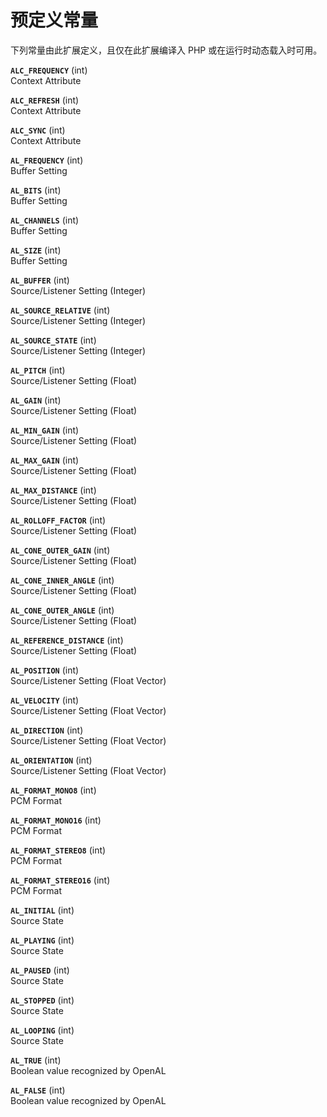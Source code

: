 预定义常量
==========

下列常量由此扩展定义，且仅在此扩展编译入 PHP 或在运行时动态载入时可用。

**`ALC_FREQUENCY`** (<span class="type">int</span>)  
<span class="simpara"> Context Attribute </span>

**`ALC_REFRESH`** (<span class="type">int</span>)  
<span class="simpara"> Context Attribute </span>

**`ALC_SYNC`** (<span class="type">int</span>)  
<span class="simpara"> Context Attribute </span>

**`AL_FREQUENCY`** (<span class="type">int</span>)  
<span class="simpara"> Buffer Setting </span>

**`AL_BITS`** (<span class="type">int</span>)  
<span class="simpara"> Buffer Setting </span>

**`AL_CHANNELS`** (<span class="type">int</span>)  
<span class="simpara"> Buffer Setting </span>

**`AL_SIZE`** (<span class="type">int</span>)  
<span class="simpara"> Buffer Setting </span>

**`AL_BUFFER`** (<span class="type">int</span>)  
<span class="simpara"> Source/Listener Setting (Integer) </span>

**`AL_SOURCE_RELATIVE`** (<span class="type">int</span>)  
<span class="simpara"> Source/Listener Setting (Integer) </span>

**`AL_SOURCE_STATE`** (<span class="type">int</span>)  
<span class="simpara"> Source/Listener Setting (Integer) </span>

**`AL_PITCH`** (<span class="type">int</span>)  
<span class="simpara"> Source/Listener Setting (Float) </span>

**`AL_GAIN`** (<span class="type">int</span>)  
<span class="simpara"> Source/Listener Setting (Float) </span>

**`AL_MIN_GAIN`** (<span class="type">int</span>)  
<span class="simpara"> Source/Listener Setting (Float) </span>

**`AL_MAX_GAIN`** (<span class="type">int</span>)  
<span class="simpara"> Source/Listener Setting (Float) </span>

**`AL_MAX_DISTANCE`** (<span class="type">int</span>)  
<span class="simpara"> Source/Listener Setting (Float) </span>

**`AL_ROLLOFF_FACTOR`** (<span class="type">int</span>)  
<span class="simpara"> Source/Listener Setting (Float) </span>

**`AL_CONE_OUTER_GAIN`** (<span class="type">int</span>)  
<span class="simpara"> Source/Listener Setting (Float) </span>

**`AL_CONE_INNER_ANGLE`** (<span class="type">int</span>)  
<span class="simpara"> Source/Listener Setting (Float) </span>

**`AL_CONE_OUTER_ANGLE`** (<span class="type">int</span>)  
<span class="simpara"> Source/Listener Setting (Float) </span>

**`AL_REFERENCE_DISTANCE`** (<span class="type">int</span>)  
<span class="simpara"> Source/Listener Setting (Float) </span>

**`AL_POSITION`** (<span class="type">int</span>)  
<span class="simpara"> Source/Listener Setting (Float Vector) </span>

**`AL_VELOCITY`** (<span class="type">int</span>)  
<span class="simpara"> Source/Listener Setting (Float Vector) </span>

**`AL_DIRECTION`** (<span class="type">int</span>)  
<span class="simpara"> Source/Listener Setting (Float Vector) </span>

**`AL_ORIENTATION`** (<span class="type">int</span>)  
<span class="simpara"> Source/Listener Setting (Float Vector) </span>

**`AL_FORMAT_MONO8`** (<span class="type">int</span>)  
<span class="simpara"> PCM Format </span>

**`AL_FORMAT_MONO16`** (<span class="type">int</span>)  
<span class="simpara"> PCM Format </span>

**`AL_FORMAT_STEREO8`** (<span class="type">int</span>)  
<span class="simpara"> PCM Format </span>

**`AL_FORMAT_STEREO16`** (<span class="type">int</span>)  
<span class="simpara"> PCM Format </span>

**`AL_INITIAL`** (<span class="type">int</span>)  
<span class="simpara"> Source State </span>

**`AL_PLAYING`** (<span class="type">int</span>)  
<span class="simpara"> Source State </span>

**`AL_PAUSED`** (<span class="type">int</span>)  
<span class="simpara"> Source State </span>

**`AL_STOPPED`** (<span class="type">int</span>)  
<span class="simpara"> Source State </span>

**`AL_LOOPING`** (<span class="type">int</span>)  
<span class="simpara"> Source State </span>

**`AL_TRUE`** (<span class="type">int</span>)  
<span class="simpara"> Boolean value recognized by OpenAL </span>

**`AL_FALSE`** (<span class="type">int</span>)  
<span class="simpara"> Boolean value recognized by OpenAL </span>
